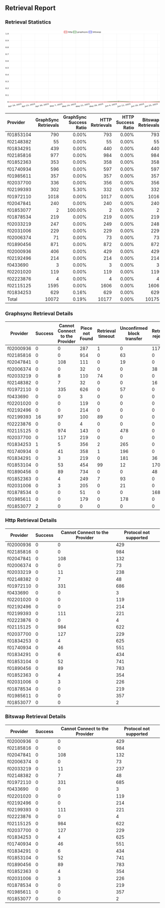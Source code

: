 ## Retrieval Report
### Retrieval Statistics
<img src="https://raw.githubusercontent.com/data-preservation-programs/filplus-checker-assets/main/filecoin-project/filecoin-plus-large-datasets/issues/1720/1688134272484.png"/>

| Provider  | GraphSync Retrievals | GraphSync Success Ratio | HTTP Retrievals | HTTP Success Ratio | Bitswap Retrievals | Bitswap Success Ratio |
| :-------- | -------------------: | ----------------------: | --------------: | -----------------: | -----------------: | --------------------: |
| f01853104 |                  790 |                   0.00% |             793 |              0.00% |                793 |                 0.00% |
| f02148382 |                   55 |                   0.00% |              55 |              0.00% |                 55 |                 0.00% |
| f01834291 |                  439 |                   0.00% |             440 |              0.00% |                440 |                 0.00% |
| f02185816 |                  977 |                   0.00% |             984 |              0.00% |                984 |                 0.00% |
| f01852363 |                  353 |                   0.00% |             358 |              0.00% |                358 |                 0.00% |
| f01740934 |                  596 |                   0.00% |             597 |              0.00% |                597 |                 0.00% |
| f01985611 |                  357 |                   0.00% |             357 |              0.00% |                357 |                 0.00% |
| f02037700 |                  336 |                   0.00% |             356 |              0.00% |                356 |                 0.00% |
| f02199393 |                  302 |                   5.30% |             332 |              0.00% |                332 |                 0.00% |
| f01972110 |                 1018 |                   0.00% |            1017 |              0.00% |               1016 |                 0.00% |
| f02047841 |                  240 |                   0.00% |             240 |              0.00% |                240 |                 0.00% |
| f01853077 |                    2 |                 100.00% |               2 |              0.00% |                  2 |                 0.00% |
| f01878534 |                  219 |                   0.00% |             219 |              0.00% |                219 |                 0.00% |
| f02033219 |                  247 |                   0.00% |             249 |              0.00% |                248 |                 0.00% |
| f02031006 |                  229 |                   0.00% |             229 |              0.00% |                229 |                 0.00% |
| f02006374 |                   71 |                   0.00% |              73 |              0.00% |                 73 |                 0.00% |
| f01890456 |                  871 |                   0.00% |             872 |              0.00% |                872 |                 0.00% |
| f02000936 |                  406 |                   0.00% |             429 |              0.00% |                429 |                 0.00% |
| f02192496 |                  214 |                   0.00% |             214 |              0.00% |                214 |                 0.00% |
| f0433690  |                    3 |                   0.00% |               3 |              0.00% |                  3 |                 0.00% |
| f02201020 |                  119 |                   0.00% |             119 |              0.00% |                119 |                 0.00% |
| f02223876 |                    4 |                   0.00% |               4 |              0.00% |                  4 |                 0.00% |
| f02115125 |                 1595 |                   0.00% |            1606 |              0.00% |               1606 |                 0.00% |
| f01834253 |                  629 |                   0.16% |             629 |              0.00% |                629 |                 0.00% |
| Total     |                10072 |                   0.19% |           10177 |              0.00% |              10175 |                 0.00% |

### Graphsync Retrieval Details
| Provider  | Success | Cannot Connect to the Provider | Piece not Found | Retrieval timeout | Unconfirmed block transfer | Retrieval rejected | General retrieval failure | Deal state missing |
| --------- | ------- | ------------------------------ | --------------- | ----------------- | -------------------------- | ------------------ | ------------------------- | ------------------ |
| f02000936 | 0       | 0                              | 287             | 1                 | 0                          | 117                | 1                         | 0                  |
| f02185816 | 0       | 0                              | 914             | 0                 | 63                         | 0                  | 0                         | 0                  |
| f02047841 | 0       | 108                            | 111             | 0                 | 19                         | 0                  | 2                         | 0                  |
| f02006374 | 0       | 0                              | 32              | 0                 | 0                          | 38                 | 1                         | 0                  |
| f02033219 | 0       | 8                              | 110             | 74                | 0                          | 0                  | 3                         | 52                 |
| f02148382 | 0       | 7                              | 32              | 0                 | 0                          | 16                 | 0                         | 0                  |
| f01972110 | 0       | 335                            | 626             | 0                 | 57                         | 0                  | 0                         | 0                  |
| f0433690  | 0       | 0                              | 3               | 0                 | 0                          | 0                  | 0                         | 0                  |
| f02201020 | 0       | 0                              | 119             | 0                 | 0                          | 0                  | 0                         | 0                  |
| f02192496 | 0       | 0                              | 214             | 0                 | 0                          | 0                  | 0                         | 0                  |
| f02199393 | 16      | 97                             | 100             | 89                | 0                          | 0                  | 0                         | 0                  |
| f02223876 | 0       | 0                              | 4               | 0                 | 0                          | 0                  | 0                         | 0                  |
| f02115125 | 0       | 974                            | 143             | 0                 | 478                        | 0                  | 0                         | 0                  |
| f02037700 | 0       | 117                            | 219             | 0                 | 0                          | 0                  | 0                         | 0                  |
| f01834253 | 1       | 5                              | 356             | 2                 | 265                        | 0                  | 0                         | 0                  |
| f01740934 | 0       | 41                             | 358             | 1                 | 196                        | 0                  | 0                         | 0                  |
| f01834291 | 0       | 3                              | 219             | 0                 | 181                        | 36                 | 0                         | 0                  |
| f01853104 | 0       | 53                             | 454             | 99                | 12                         | 170                | 2                         | 0                  |
| f01890456 | 0       | 89                             | 734             | 0                 | 0                          | 48                 | 0                         | 0                  |
| f01852363 | 0       | 4                              | 249             | 7                 | 93                         | 0                  | 0                         | 0                  |
| f02031006 | 0       | 3                              | 205             | 0                 | 21                         | 0                  | 0                         | 0                  |
| f01878534 | 0       | 0                              | 51              | 0                 | 0                          | 168                | 0                         | 0                  |
| f01985611 | 0       | 0                              | 179             | 0                 | 178                        | 0                  | 0                         | 0                  |
| f01853077 | 2       | 0                              | 0               | 0                 | 0                          | 0                  | 0                         | 0                  |

### Http Retrieval Details
| Provider  | Success | Cannot Connect to the Provider | Protocol not supported |
| --------- | ------- | ------------------------------ | ---------------------- |
| f02000936 | 0       | 0                              | 429                    |
| f02185816 | 0       | 0                              | 984                    |
| f02047841 | 0       | 108                            | 132                    |
| f02006374 | 0       | 0                              | 73                     |
| f02033219 | 0       | 11                             | 238                    |
| f02148382 | 0       | 7                              | 48                     |
| f01972110 | 0       | 331                            | 686                    |
| f0433690  | 0       | 0                              | 3                      |
| f02201020 | 0       | 0                              | 119                    |
| f02192496 | 0       | 0                              | 214                    |
| f02199393 | 0       | 111                            | 221                    |
| f02223876 | 0       | 0                              | 4                      |
| f02115125 | 0       | 984                            | 622                    |
| f02037700 | 0       | 127                            | 229                    |
| f01834253 | 0       | 4                              | 625                    |
| f01740934 | 0       | 46                             | 551                    |
| f01834291 | 0       | 6                              | 434                    |
| f01853104 | 0       | 52                             | 741                    |
| f01890456 | 0       | 89                             | 783                    |
| f01852363 | 0       | 4                              | 354                    |
| f02031006 | 0       | 3                              | 226                    |
| f01878534 | 0       | 0                              | 219                    |
| f01985611 | 0       | 0                              | 357                    |
| f01853077 | 0       | 0                              | 2                      |

### Bitswap Retrieval Details
| Provider  | Success | Cannot Connect to the Provider | Protocol not supported |
| --------- | ------- | ------------------------------ | ---------------------- |
| f02000936 | 0       | 0                              | 429                    |
| f02185816 | 0       | 0                              | 984                    |
| f02047841 | 0       | 108                            | 132                    |
| f02006374 | 0       | 0                              | 73                     |
| f02033219 | 0       | 11                             | 237                    |
| f02148382 | 0       | 7                              | 48                     |
| f01972110 | 0       | 331                            | 685                    |
| f0433690  | 0       | 0                              | 3                      |
| f02201020 | 0       | 0                              | 119                    |
| f02192496 | 0       | 0                              | 214                    |
| f02199393 | 0       | 111                            | 221                    |
| f02223876 | 0       | 0                              | 4                      |
| f02115125 | 0       | 984                            | 622                    |
| f02037700 | 0       | 127                            | 229                    |
| f01834253 | 0       | 4                              | 625                    |
| f01740934 | 0       | 46                             | 551                    |
| f01834291 | 0       | 6                              | 434                    |
| f01853104 | 0       | 52                             | 741                    |
| f01890456 | 0       | 89                             | 783                    |
| f01852363 | 0       | 4                              | 354                    |
| f02031006 | 0       | 3                              | 226                    |
| f01878534 | 0       | 0                              | 219                    |
| f01985611 | 0       | 0                              | 357                    |
| f01853077 | 0       | 0                              | 2                      |
